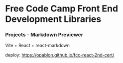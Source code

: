 # Free Code Camp Front End Development Libraries
### Projects - Markdown Previewer

Vite + React + react-markdown

deploy: https://opablon.github.io/fcc-react-2nd-cert/
